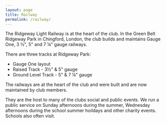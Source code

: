 ```yaml
---
layout: page
title: Railway
permalink: /railway/
---
```


<div class="perex">
  The Ridgeway Light Railway is at the heart of the club. In the Green Belt Ridgeway Park in Chingford, London, the club builds and maintains Gauge One, 3 &frac12;", 5" and 7 &frac14;" gauge railways.
</div>

There are three tracks at Ridgeway Park:

* Gauge One layout
* Raised Track - 3&frac12;" & 5" gauge
* Ground Level Track - 5" & 7 &frac14;" gauge

The railways are at the heart of the club and were built and are now maintained by club members.

They are the host to many of the clubs social and public events. We run a public service on Sunday afternoons during the summer, Wednesday afternoons during the school summer hoildays and other charity events. Schools also often visit.
